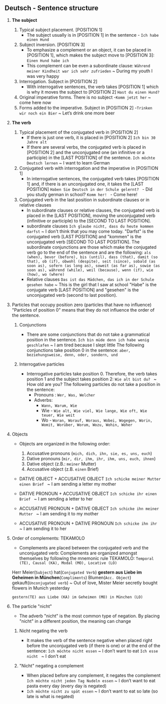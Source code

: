 ## Deutsch - Sentence structure

1.  __The subject__
    1. Typical subject placement. [POSITION 1] 
        * The subject usually is in [POSITION 1] in the sentence - `Ich habe einen Hund `
    2. Subject inversion. [POSITION 3]
        * To emphasize a complement or an object, it can be placed in [POSITION 1], which makes the subject move to [POSITION 3]:
        `Einen Hund habe ich`  
        * This complement can be even a subordinate clause:
           ` Während meiner Kindheit war ich sehr zufrieden ` ~ During my youth I was very happy
    3. Interrogation. Subject in [POSITION 2]
        * With interrogative sentences, the verb takes [POSITION 1] which is why it moves the subject to [POSITION 2] 
            `Hast du einen Hund? `
    4. Original imperative forms. There is no subject -` Komm jetzt her ` ~ come here now
    5. Forms added to the imperative. Subject in [POSITION 2] -` Trinken wir noch ein Bier `  ~ Let’s drink one more beer

2. __The verb__
    1. Typical placement of the conjugated verb in [POSITION 2]
        * If there is just one verb, it is placed in [POSITION 2] `Ich bin 30 Jahre alt `
        * If there are several verbs, the conjugated verb is placed in [POSITION 2] and the unconjugated one (an infinitive or a participle) in the [LAST POSITION] of the sentence. `Ich möchte Deutsch lernen` ~ I want to learn German
    2. Conjugated verb with interrogation and the imperative in [POSITION 1]
        * In interrogative sentences, the conjugated verb takes [POSITION 1] and, if there is an unconjugated one, it takes the [LAST POSITION] 
        `Haben Sie Deutsch in der Schule gelernt? ` - Did you study german in school?
        `Komm her! ` -  Come here!
    3. Conjugated verb in the last position in subordinate clauses or in relative clauses
        * In subordinate clauses or relative clauses, the conjugated verb is placed in the [LAST POSITION], moving the unconjugated verb (infinitive or participle) to the [SECOND TO LAST POSITION].
        * subordinate clauses
        `Ich glaube nicht, dass du heute kommen darfst` ~ I don't think that you may come today. "Darfst" is the conjugated verb [LAST POSITION] and "kommen" is the unconjugated verb [SECOND TO LAST POSITION].
        The subordinate conjunctions are those which make the conjugated verb go to the end of the sentence and are the following:
        `als (when), bevor (before), bis (until), dass (that), damit (so that), ob (if), obwohl (despite), seit (since), sobald (as soon as), sofern (as long as), soweit (as far as), sowie (as soon as), während (while), weil (because), wenn (if), wie (how), wo (where)`
        * Relative clauses
        `Das ist das Mädchen, das ich in der Schule gesehen habe` ~ This is the girl that I saw at school
        "Habe" is the conjugate verb [LAST POSITION] and "gesehen" is the unconjugated verb (second to last position).

3. Particles that occupy position zero (particles that have no influence)
    "Particles of position 0" means that they do not influence the order of the sentence.
    1. Conjunctions
        * There are some conjunctions that do not take a grammatical position in the sentence.
        `Ich bin müde denn ich habe wenig geschlafen` ~ I am tired because I slept little
        The following conjunctions take position 0 in the sentence: `aber, beziehungsweise, denn, oder, sondern, und`

    2. Interrogative particles
        * Interrogative particles take position 0. Therefore, the verb takes position 1 and the subject takes position 2: `Wie alt bist du? ` ~ How old are you?
        The following particles do not take a position in the sentence:
            - Pronouns : `Wer, Was, Welcher`
            - Adverbs: 
                - `Wann, Warum, Wie`
                - Wie - `Wie alt, Wie viel, Wie lange, Wie oft, Wie teuer, Wie weit`
                - Wo - `Woran, Worauf, Woraus, Wobei, Wogegen, Worin, Womit, Worüber, Worum, Wozu, Wohin, Woher`

4. Objects
    * Objects are organized in the following order:
        1. Accusative pronouns (`mich, dich, ihn, sie, es, uns, euch`)
        2. Dative pronouns (`mir, dir, ihm, ihr, ihm, uns, euch, ihnen`)
        3. Dative object (z.B.: `meiner` Mutter)
        4. Accusative object (z.B. `einen` Brief)

    * DATIVE OBJECT + ACCUSATIVE OBJECT
    `Ich schicke meiner Mutter einen Brief `  ~ I am sending a letter my mother
    * DATIVE PRONOUN + ACCUSATIVE OBJECT
    `Ich schicke ihr einen Brief ` ~ I am sending a letter to her
    * ACCUSATIVE PRONOUN + DATIVE OBJECT
    `Ich schicke ihn meiner Mutter ` ~ I am sending it to my mother
    * ACCUSATIVE PRONOUN + DATIVE PRONOUN
    `Ich schicke ihn ihr ` ~ I am sending it to her



5. Order of complements: TEKAMOLO
    * Complements are placed between the conjugated verb and the unconjugated verb:
    Complements are organized amongst themselves by following the mnemonic rule TEKAMOLO: `Temporal (TE), Causal (KA), Modal (MO), Locative (LO)`

    Herr Meier(`Subject`) hat(`Conjugated Verb`) __gestern aus Liebe im Geheimen in München__(`Compliments`) Blumen(`Acc. Object`) gekauft(`Unconjugated verb`)  ~ Out of love, Mister Meier secretly bought flowers in Munich yesterday

    `gestern(TE) aus Liebe (KA)	im Geheimen (MO) in München (LO)`

6. The particle "nicht"
    * The adverb "nicht" is the most common type of negation. By placing "nicht" in a different position, the meaning can change

    1. Nicht negating the verb
        * It makes the verb of the sentence negative when placed right before the unconjugated verb (if there is one) or at the end of the sentence:
        `Ich möchte nicht essen` ~ I don’t want to eat
        `Ich esse nicht ` ~ I don't eat

    2. "Nicht" negating a complement
        * When placed before any complement, it negates the complement
        `Ich möchte nicht jeden Tag Nudeln essen`  ~ I don’t want to eat pasta every day (every day is negated)
        * `Ich möchte nicht zu spät essen` ~ I don’t want to eat so late (so late is what is negated)